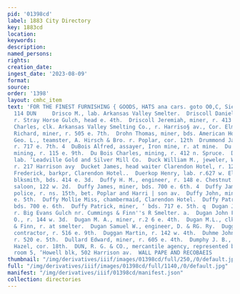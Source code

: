 ```yaml
---
pid: '01398cd'
label: 1883 City Directory
key: 1883cd
location: 
keywords: 
description: 
named_persons: 
rights: 
creation_date: 
ingest_date: '2023-08-09'
format: 
source: 
order: '1398'
layout: cmhc_item
text: 'FOR THE FINEST FURNISHING { GOODS, HATS ana cars. goto O0,C, Sieele& ul  DRI
  114 DUN     Drisco M., lab. Arkansas Valley Smelter.  Driscoll Daniel T’., miner,
  r. Stray Horse Gulch, head e. 4th.  Driscoll Jeremiah, miner, r. 413 e. 4th. 1  Driver
  Charles, clk. Arkansas Valley Smelting Co., r. Harriso§ av., Cor. Elm. |  Driver
  Richard, miner, r. 505 e. 7th.  Drohn Thomas, miner, bds. American House. j  Drumm
  Geo. L., teamster, A. Hirsch & Bro. r. Poplar, cor. 12th  Drummond James, miner,
  r. 717 e. 7th. 4  DuBois Alfred, assayer, Iron mine, r. at mine.  Du Bois Brad,
  mining, r. 115 e. 9th.  Du Bois Charles, mining, r. 412 n. Spruce.  Du Bois M.,
  lab. ‘Leadville Gold and Silver Mill Co.  Duck William M., jeweler, W. W. Frisholm,
  r. 217 Harrison avy  Ducket James, head waiter Clarendon Hotel, r. 126 w. 7th. :  Duduit
  Frederick, barkpr, Clarendon Hotel..  Duerkop Henry, lab. r.627 w. Elm.  Duffy Daniel,
  blksmith, bds. 414 e. 3d.  Duffy H. M., engineer, r. 148 e. Chestnut.  Duffy James,
  saloon, 122 w. 2d.  Duffy James, miner, bds. 700 e. 6th. 4  Duffy James X., depot
  police, r. ns. 15th, bet. Poplar and Harri | son av.  Duffy John, miner,, bds. 717
  e. 5th.  Duffy Mollie Miss, chambermaid, Clarendon Hotel.  Duffy Patrick, miner,
  bds. 700 e. 6th.  Duffy Patrick, miner, ‘ bds. 717 e. 5th. q  Dugan Jer emiah, lab.
  r. Big Evans Gulch nr. Cummings & Finn''s R Smelter. a.  Dugan John F., elk., P.
  O., r. 144 w. 3d.  Dugan M. A., miner, r.2 6 e. 4th.  Dugan M.L., clk., Cumming’s
  & Finn, r. at smelter.  Dugan Samuel W., engineer, D. & RG. Ry.  Duggan Andrew W.,
  contractor, r. 516 e. 9th.  Duggan Martin, r. 142 w. 4th.  Duhme John H., engineer,
  r. 520 e. 5th.  Dullard Edward, miner, r. 605 e. 4th.  Dumphy J. B., engineer, r.
  Hazel, cor. 18th.  DUN, R. G. & CO., mercantile agency, represented by W. H Nash,
  room 5, ‘Howell blk, 502 Harrison av.  WALL PAPE AND RECOBAEIS             | '
thumbnail: "/img/derivatives/iiif/images/01398cd/full/250,/0/default.jpg"
full: "/img/derivatives/iiif/images/01398cd/full/1140,/0/default.jpg"
manifest: "/img/derivatives/iiif/01398cd/manifest.json"
collection: directories
---
```

